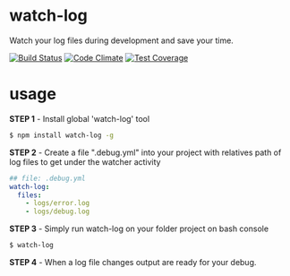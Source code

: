 # watch-log 

Watch your log files during development and save your time.

[![Build Status](https://travis-ci.org/javanile-bot/watch-log.svg?branch=master)](https://travis-ci.org/javanile-bot/watch-log)
[![Code Climate](https://codeclimate.com/github/javanile-bot/watch-log/badges/gpa.svg)](https://codeclimate.com/github/javanile-bot/watch-log)
[![Test Coverage](https://codeclimate.com/github/javanile-bot/watch-log/badges/coverage.svg)](https://codeclimate.com/github/javanile-bot/watch-log/coverage)

# usage

**STEP 1** - Install global 'watch-log' tool

```bash
$ npm install watch-log -g
```

**STEP 2** - Create a file ".debug.yml" into your project with relatives path of log files to get under the watcher activity

```yml
## file: .debug.yml
watch-log:
  files:
    - logs/error.log 
    - logs/debug.log 
```

**STEP 3** - Simply run watch-log on your folder project on bash console
```bash
$ watch-log
```

**STEP 4** - When a log file changes output are ready for your debug.
